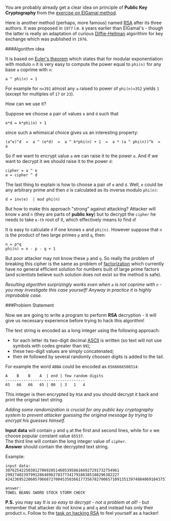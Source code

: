 You are probably already get a clear idea on principle of **Public Key Cryptography** from the
[exercise on ElGamal method](./public-key-cryptography-intro).

Here is another method (perhaps, more famous) named [RSA](http://en.wikipedia.org/wiki/RSA_(algorithm)) after its three
authors. It was proposed in `1977` i.e. `8` years earlier than ElGamal's - though the latter is really an adaptation
of curious [Diffie-Hellman](http://en.wikipedia.org/wiki/Diffie%E2%80%93Hellman_key_exchange) algorithim for key
exchange which was published in `1976`.

###Algorithm idea

It is based on [Euler's theorem](http://en.wikipedia.org/wiki/Euler's_theorem) which states that for
modular exponentiation with modulo `n` it is very easy to compute the power equal to `phi(n)` for any base `a` coprime
with `n`:

    a ^ phi(n) = 1

For example for `n=391` almost any `a` raised to power of `phi(n)=352` yields `1` (except for multiples of `17` or `23`).

How can we use it?

Suppose we choose a pair of values `e` and `d` such that

    e*d = k*phi(n) + 1

since such a whimsical choice gives us an interesting property:

    (a^e)^d  =  a ^ (e*d)  =  a ^ k*phi(n) + 1  =  a * (a ^ phi(n))^k  =  a

So if we want to encrypt value `a` we can raise it to the power `e`. And if we want to decrypt it we should raise it
to the power `d`:

    cipher = a ^ e
	a = cipher ^ d

The last thing to explain is how to choose a pair of `e` and `d`. Well, `e` could be any arbitrary prime and then `d`
is calculated as its inverse modulo `phi(n)`:

    d = inv(e)  | mod phi(n)

But how to make this approach "strong" against attacking? Attacker will know `e` and `n` (they are parts of **public
key**) but to decrypt the `cipher` he needs to take `e-th` root of it, which effectively means to find `d`!

It is easy to calculate `d` if one knows `e` and `phi(n)`. However suppose that `n` is the product of two large primes
`p` and `q`, then:

    n = p*q
	phi(n) = n - p - q + 1

But poor attacker may not know these `p` and `q`. So really the problem of breaking this cipher is the same as
problem of [factorization](./integer-factorization) which currently have no general efficient solution for numbers
built of large prime factors (and scientists believe such solution does not exist so the method is safe).

_Resulting algorithm surprizingly works even when `a` is not coprime with `n` - you may investigate this case yourself!
Anyway in practice it is highly improbable case._

###Problem Statement

Now we are going to write a program to perform **RSA** decryption - it will give us necessary experience before trying
to hack this algorithm!

The text string is encoded as a long integer using the following approach:

- for each letter its two-digit decimal [ASCII](http://en.wikipedia.org/wiki/Ascii) is written (so text will not use
	symbols with codes greater than `99`);
- these two-digit values are simply concatenated;
- then `00` followed by several randomly choosen digits is added to the tail.

For example the word `ABBA` could be encoded as `6566666500314`:

	A    B    B    A  | end | few random digits
	-----------------------------------
    65   66   66   65 | 00  | 3   1   4

This integer is then encrypted by `RSA` and you should decrypt it back and print the original text string.

_Adding some randomization is crucial for any public key cryptography system to prevent attacker guessing the original
message by trying to encrypt his guesses himself._

**Input data** will contain `p` and `q` at the first and second lines, while for `e` we choose popular constant value `65537`.  
The third line will contain the long integer value of `cipher`.  
**Answer** should contain the decrypted text string.

Example:
	
	input data:
	30762542250301270692051460539586166927291732754961
	29927402397991286489627837734179186385188296382227
	424236952206057066872700453503661773567827006571091351397488406910437574827532103275742945321419387
	
	answer:
	TOWEL BEANS SWORD STOCK STORM CHECK

**P.S.** you may say _It is so easy to decrypt - not a problem at all!_ - but remember that attacker do not know `p`
and `q` and instead has only their product `n`. Follow to the [task on hacking RSA](./fermat-goes-hacking-rsa) to feel
yourself as a hacker!